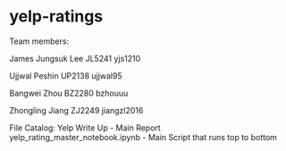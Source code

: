 # yelp-ratings
Team members:

James Jungsuk Lee JL5241 yjs1210
 
Ujjwal Peshin UP2138 ujjwal95

Bangwei Zhou BZ2280 bzhouuu

Zhongling Jiang ZJ2249 jiangzl2016

File Catalog:
Yelp Write Up - Main Report
yelp_rating_master_notebook.ipynb - Main Script that runs top to bottom

